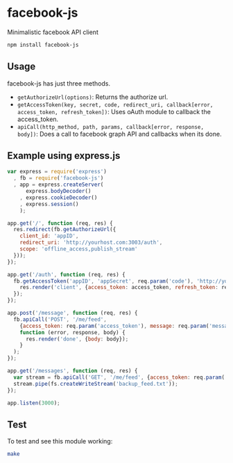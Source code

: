 # facebook-js

Minimalistic facebook API client

``` bash
npm install facebook-js
```

## Usage

facebook-js has just three methods.

  * `getAuthorizeUrl(options)`: Returns the authorize url.
  * `getAccessToken(key, secret, code, redirect_uri, callback[error, access_token, refresh_token])`: Uses oAuth module to callback the access_token.
  * `apiCall(http_method, path, params, callback[error, response, body])`: Does a call to facebook graph API and callbacks when its done.

## Example using express.js

``` javascript
var express = require('express')
  , fb = require('facebook-js')
  , app = express.createServer(
      express.bodyDecoder()
    , express.cookieDecoder()
    , express.session()
    );

app.get('/', function (req, res) {
  res.redirect(fb.getAuthorizeUrl({
    client_id: 'appID',
    redirect_uri: 'http://yourhost.com:3003/auth',
    scope: 'offline_access,publish_stream'
  }));
});

app.get('/auth', function (req, res) {
  fb.getAccessToken('appID', 'appSecret', req.param('code'), 'http://yourhost.com:3003/auth'}, function (error, access_token, refresh_token) {
    res.render('client', {access_token: access_token, refresh_token: refresh_token});
  });
});

app.post('/message', function (req, res) {
  fb.apiCall('POST', '/me/feed',
    {access_token: req.param('access_token'), message: req.param('message')},
    function (error, response, body) {
      res.render('done', {body: body});
    }
  );
});

app.get('/messages', function (req, res) {
  var stream = fb.apiCall('GET', '/me/feed', {access_token: req.param('access_token'), message: req.param('message')});
  stream.pipe(fs.createWriteStream('backup_feed.txt'));
});

app.listen(3000);
```

## Test

To test and see this module working:

``` bash
make
```

